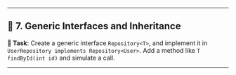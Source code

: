 
---

## 🧬 **7. Generic Interfaces and Inheritance**

**🧪 Task**:
Create a generic interface `Repository<T>`, and implement it in `UserRepository implements Repository<User>`.
Add a method like `T findById(int id)` and simulate a call.

---
